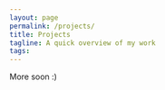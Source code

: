 ```yaml
---
layout: page
permalink: /projects/
title: Projects
tagline: A quick overview of my work
tags:
---
```


More soon :)
